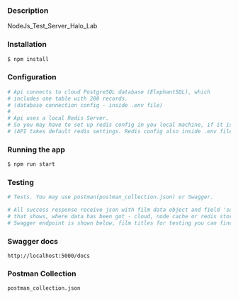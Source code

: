 
### Description
NodeJs_Test_Server_Halo_Lab

### Installation
```bash
$ npm install
```

### Configuration
```bash
# Api connects to cloud PostgreSQL database (ElephantSQL), which 
# includes one table with 200 records. 
# (database connection config - inside .env file) 
#
# Api uses a local Redis Server.
# So you may have to set up redis config in you local machine, if it is required. 
# (API takes default redis settings. Redis config also inside .env file) 
```

### Running the app
```bash
$ npm run start
```

### Testing
```bash
# Tests. You may use postman(postman_collection.json) or Swagger.

# All success response receive json with film data object and field 'source', 
# that shows, where data has been got - cloud, node cache or redis store.  
# Swagger endpoint is shown below, film titles for testing you can find in test_data.txt file
```

### Swagger docs
```
http://localhost:5000/docs
```


### Postman Collection 
```
postman_collection.json
```